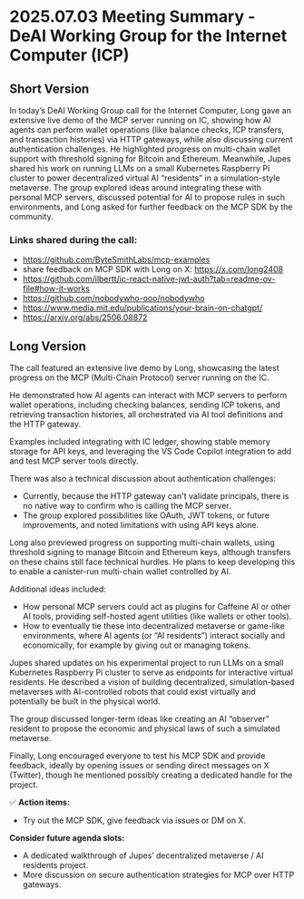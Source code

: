 # 2025.07.03 Meeting Summary - DeAI Working Group for the Internet Computer (ICP)

## Short Version
In today’s DeAI Working Group call for the Internet Computer, Long gave an extensive live demo of the MCP server running on IC, showing how AI agents can perform wallet operations (like balance checks, ICP transfers, and transaction histories) via HTTP gateways, while also discussing current authentication challenges. He highlighted progress on multi-chain wallet support with threshold signing for Bitcoin and Ethereum. Meanwhile, Jupes shared his work on running LLMs on a small Kubernetes Raspberry Pi cluster to power decentralized virtual AI “residents” in a simulation-style metaverse. The group explored ideas around integrating these with personal MCP servers, discussed potential for AI to propose rules in such environments, and Long asked for further feedback on the MCP SDK by the community.

### Links shared during the call:
* https://github.com/ByteSmithLabs/mcp-examples
* share feedback on MCP SDK with Long on X: https://x.com/long2408
* https://github.com/ilbertt/ic-react-native-jwt-auth?tab=readme-ov-file#how-it-works
* https://github.com/nobodywho-ooo/nobodywho
* https://www.media.mit.edu/publications/your-brain-on-chatgpt/
* https://arxiv.org/abs/2506.08872

## Long Version
The call featured an extensive live demo by Long, showcasing the latest progress on the MCP (Multi-Chain Protocol) server running on the IC.

He demonstrated how AI agents can interact with MCP servers to perform wallet operations, including checking balances, sending ICP tokens, and retrieving transaction histories, all orchestrated via AI tool definitions and the HTTP gateway.  

Examples included integrating with IC ledger, showing stable memory storage for API keys, and leveraging the VS Code Copilot integration to add and test MCP server tools directly.

There was also a technical discussion about authentication challenges:

- Currently, because the HTTP gateway can't validate principals, there is no native way to confirm who is calling the MCP server.
- The group explored possibilities like OAuth, JWT tokens, or future improvements, and noted limitations with using API keys alone.

Long also previewed progress on supporting multi-chain wallets, using threshold signing to manage Bitcoin and Ethereum keys, although transfers on these chains still face technical hurdles. He plans to keep developing this to enable a canister-run multi-chain wallet controlled by AI.

Additional ideas included:

- How personal MCP servers could act as plugins for Caffeine AI or other AI tools, providing self-hosted agent utilities (like wallets or other tools).
- How to eventually tie these into decentralized metaverse or game-like environments, where AI agents (or “AI residents”) interact socially and economically, for example by giving out or managing tokens.

Jupes shared updates on his experimental project to run LLMs on a small Kubernetes Raspberry Pi cluster to serve as endpoints for interactive virtual residents. He described a vision of building decentralized, simulation-based metaverses with AI-controlled robots that could exist virtually and potentially be built in the physical world.

The group discussed longer-term ideas like creating an AI “observer” resident to propose the economic and physical laws of such a simulated metaverse.

Finally, Long encouraged everyone to test his MCP SDK and provide feedback, ideally by opening issues or sending direct messages on X (Twitter), though he mentioned possibly creating a dedicated handle for the project.

✅ **Action items:**
- Try out the MCP SDK, give feedback via issues or DM on X.

**Consider future agenda slots:**
- A dedicated walkthrough of Jupes’ decentralized metaverse / AI residents project.
- More discussion on secure authentication strategies for MCP over HTTP gateways.